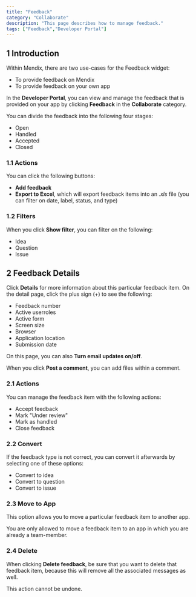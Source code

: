 ```yaml
---
title: "Feedback"
category: "Collaborate"
description: "This page describes how to manage feedback."
tags: ["Feedback","Developer Portal"]
---
```


## 1 Introduction

Within Mendix, there are two use-cases for the Feedback widget:

* To provide feedback on Mendix
* To provide feedback on your own app

In the **Developer Portal**, you can view and manage the feedback that is provided on your app by clicking **Feedback** in the **Collaborate** category.

You can divide the feedback into the following four stages:

* Open
* Handled
* Accepted
* Closed

### 1.1 Actions

You can click the following buttons:

* **Add feedback**
* **Export to Excel**, which will export feedback items into an *.xls* file (you can filter on date, label, status, and type)

### 1.2 Filters

When you click **Show filter**, you can filter on the following:

* Idea
* Question
* Issue

## 2 Feedback Details

Click **Details** for more information about this particular feedback item. On the detail page, click the plus sign (+) to see the following:

* Feedback number
* Active userroles
* Active form
* Screen size
* Browser
* Application location
* Submission date

On this page, you can also **Turn email updates on/off**.

When you click **Post a comment**, you can add files within a comment. 

### 2.1 Actions

You can manage the feedback item with the following actions:

* Accept feedback
* Mark "Under review"
* Mark as handled
* Close feedback

### 2.2 Convert

If the feedback type is not correct, you can convert it afterwards by selecting one of these options:

* Convert to idea
* Convert to question
* Convert to issue

### 2.3 Move to App

This option allows you to move a particular feedback item to another app.

You are only allowed to move a feedback item to an app in which you are already a team-member.

### 2.4 Delete

When clicking **Delete feedback**, be sure that you want to delete that feedback item, because this will remove all the associated messages as well.

This action cannot be undone. 
